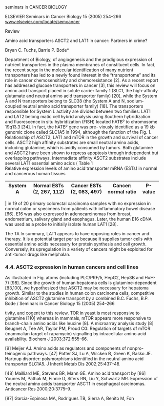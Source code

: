 
seminars in
CANCER BIOLOGY

ELSEVIER Seminars in Cancer Biology 15 (2005) 254–266 www.elsevier.com/locate/semcancer

Review

Amino acid transporters ASCT2 and LAT1 in cancer: Partners in crime?

Bryan C. Fuchs, Barrie P. Bode*

Department of Biology,
of angiogenesis and the prodigious expression of nutrient transporters in the plasma membranes of constituent cells. In fact, the recent surge in the molecular identification of many nutrient transporters has led to a newly found interest in the “transportome” and its role in cancer chemosensitivity and chemoresistance [2]. As a recent report has addressed glucose transporters in cancer [3], this review will focus on amino acid transport
placed in solute carrier family 1 (SLC1, the high-affinity glutamate and neutral amino acid transporter family) [20], while the System A and N transporters belong to SLC38 (the System A and N, sodium-coupled neutral amino acid transporter family) [18]. The transporters responsible for System L activity are divided between two families: LAT1 and LAT2 belong
matic cell hybrid analysis using Southern hybridization and
fluorescence in situ hybridization (FISH) located hATB⁰ to
chromosome 19q13.3 [34]. In fact, the hATB⁰ gene was pre-
viously identified as a 19 kb genomic clone called SLC1A5
in 1994, although the function of the
Fig. 1. Relationship of ASCT2, LAT1 and mTOR in the growth and survival of cancer cells. ASCT2 high affinity substrates are small neutral amino acids, including glutamine, which is avidly consumed by tumors. Both glutamine and ASCT2 have been shown to repress apoptosis through independent but overlapping pathways. Intermediate affinity ASCT2 substrates include several LAT1 essential amino acids (
Table 1  
Relative expression levels of amino acid transporter mRNA (ESTs) in normal and cancerous human tissues  

| System A | Normal ESTs (2, 267, 112) | Cancer ESTs (2, 083, 497) | Cancer: normal ratio | P-value |
|----------|---------------------------|---------------------------|---------------------|---------|
|
in 19 of 20 primary colorectal carcinoma samples with no expression in normal colon or specimens from patients with inflammatory bowel disease [66]. E16 was also expressed in adenocarcinomas from breast, endometrium, salivary gland and esophagus. Later, the human E16 cDNA was used as a probe to initially isolate human LAT1 [28].

The TA
In summary, LAT1 appears to have opposing roles in cancer and therapy. It is a potential target per se because it supplies tumor cells with essential amino acids necessary for protein synthesis and cell growth. Conversely, its upregulation in a variety of cancers might be exploited for anti-tumor drugs like melphalan.

### 4.4. ASCT2 expression in human cancers and cell lines

As illustrated in Fig.
atoms (including PLC/PRF/5, HepG2, Hep3B and HuH-7) [98]. Since the growth of human hepatoma cells is glutamine-dependent [83,100], we hypothesized that ASCT2 may be necessary for hepatoma growth. Similar to the studies in human colon carcinoma cells, competitive inhibition of ASCT2 glutamine transport by a combined 
B.C. Fuchs, B.P. Bode / Seminars in Cancer Biology 15 (2005) 254–266

tivity, and cogent to this review, TOR in yeast is most responsive to glutamine [110] whereas in mammals, mTOR appears more responsive to branch-chain amino acids like leucine [8]. A microarray analysis study
[8] Beugnet A, Tee AR, Taylor PM, Proud CG. Regulation of targets of mTOR (mammalian target of rapamycin) signalling by intracellular amino acid availability. Biochem J 2003;372:555–66.

[9] Meijer AJ. Amino acids as regulators and components of nonpro- teinogenic pathways.
[47] Potter SJ, Lu A, Wilcken B, Green K, Rasko JE. Hartnup disorder: polymorphisms identified in the neutral amino acid transporter SLC1A5. J Inherit Metab Dis 2002;25:437–48.

[48] Mailliard ME, Stevens BR, Mann GE. Amino acid transport by
[86] Younes M, Pathak M, Finnie D, Sifers RN, Liu Y, Schwartz MR. Expression of the neutral amino acids transporter ASCT1 in esophageal carcinomas. Anticancer Res 2000;20:3775–9.

[87] Garcia-Espinosa MA, Rodrigues TB, Sierra A, Benito M, Fon